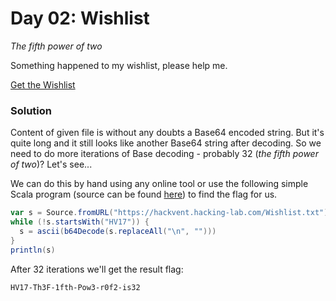 # Day 02: Wishlist
*The fifth power of two*

Something happened to my wishlist, please help me.

[Get the Wishlist](files/Wishlist.txt)

### Solution
Content of given file is without any doubts a Base64 encoded string. But it's quite long and it still looks like another Base64 string after decoding. So we need to do more iterations of Base decoding - probably 32 (*the fifth power of two*)? Let's see...

We can do this by hand using any online tool or use the following simple Scala program (source can be found [here](../src/main/scala/hackvent2017/Day02.scala)) to find the flag for us. 

```scala
var s = Source.fromURL("https://hackvent.hacking-lab.com/Wishlist.txt").mkString
while (!s.startsWith("HV17")) {
  s = ascii(b64Decode(s.replaceAll("\n", "")))
}
println(s)
```

After 32 iterations we'll get the result flag:

```
HV17-Th3F-1fth-Pow3-r0f2-is32
```